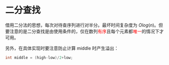 <!--
 * @Description: 
 * @Author: fujunzhe
 * @Date: 2022-03-26 21:40:24
-->
# 二分查找
借用二分法的思想，每次对待查序列进行对半分。最坏时间复杂度为 $Olog(n)$。但要注意的是二分查找是由使用条件的，仅在数列<font color=red>有序</font>且每个元素都<font color=red>唯一</font>的情况下才可用。

另外，在具体实现时要注意防止计算 middle 时产生溢出：
```cpp
int middle = (high-low)/2+low;
```
